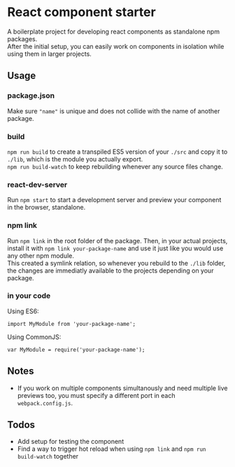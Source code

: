 # React component starter

A boilerplate project for developing react components as standalone npm packages.  
After the initial setup, you can easily work on components in isolation while using them in larger projects.

## Usage

### package.json
Make sure `"name"` is unique and does not collide with the name of another package.  

### build
`npm run build` to create a transpiled ES5 version of your `./src` and copy it to `./lib`, which is the module you actually export.  
`npm run build-watch` to keep rebuilding whenever any source files change.

### react-dev-server
Run `npm start` to start a development server and preview your component in the browser, standalone.

### npm link
Run `npm link` in the root folder of the package. 
Then, in your actual projects, install it with `npm link your-package-name` and use it just like you would use any other npm module.  
This created a symlink relation, so whenever you rebuild to the `./lib` folder, the changes are immediatly available to the projects depending on your package.

### in your code

Using ES6:

    import MyModule from 'your-package-name';

Using CommonJS:

    var MyModule = require('your-package-name');

## Notes
  
- If you work on multiple components simultanously and need multiple live previews too, you must specify a different port in each `webpack.config.js`.

## Todos

- Add setup for testing the component
- Find a way to trigger hot reload when using `npm link` and `npm run build-watch` together
